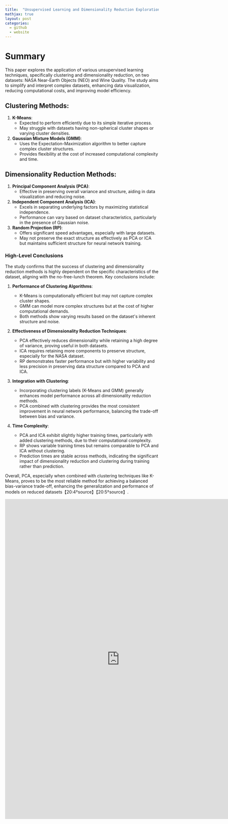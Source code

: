 ```yaml
---
title:  "Unsupervised Learning and Dimensionality Reduction Exploration"
mathjax: true
layout: post
categories: 
  = github
  - website
---
```


# Summary
This paper explores the application of various unsupervised learning techniques, specifically clustering and dimensionality reduction, on two datasets: NASA Near-Earth Objects (NEO) and Wine Quality. The study aims to simplify and interpret complex datasets, enhancing data visualization, reducing computational costs, and improving model efficiency.

## Clustering Methods:
1. **K-Means**:
   - Expected to perform efficiently due to its simple iterative process.
   - May struggle with datasets having non-spherical cluster shapes or varying cluster densities.
2. **Gaussian Mixture Models (GMM)**:
   - Uses the Expectation-Maximization algorithm to better capture complex cluster structures.
   - Provides flexibility at the cost of increased computational complexity and time.

## Dimensionality Reduction Methods:
1. **Principal Component Analysis (PCA)**:
   - Effective in preserving overall variance and structure, aiding in data visualization and reducing noise.
2. **Independent Component Analysis (ICA)**:
   - Excels in separating underlying factors by maximizing statistical independence.
   - Performance can vary based on dataset characteristics, particularly in the presence of Gaussian noise.
3. **Random Projection (RP)**:
   - Offers significant speed advantages, especially with large datasets.
   - May not preserve the exact structure as effectively as PCA or ICA but maintains sufficient structure for neural network training.

### High-Level Conclusions

The study confirms that the success of clustering and dimensionality reduction methods is highly dependent on the specific characteristics of the dataset, aligning with the no-free-lunch theorem. Key conclusions include:

1. **Performance of Clustering Algorithms**:
   - K-Means is computationally efficient but may not capture complex cluster shapes.
   - GMM can model more complex structures but at the cost of higher computational demands.
   - Both methods show varying results based on the dataset's inherent structure and noise.

2. **Effectiveness of Dimensionality Reduction Techniques**:
   - PCA effectively reduces dimensionality while retaining a high degree of variance, proving useful in both datasets.
   - ICA requires retaining more components to preserve structure, especially for the NASA dataset.
   - RP demonstrates faster performance but with higher variability and less precision in preserving data structure compared to PCA and ICA.

3. **Integration with Clustering**:
   - Incorporating clustering labels (K-Means and GMM) generally enhances model performance across all dimensionality reduction methods.
   - PCA combined with clustering provides the most consistent improvement in neural network performance, balancing the trade-off between bias and variance.

4. **Time Complexity**:
   - PCA and ICA exhibit slightly higher training times, particularly with added clustering methods, due to their computational complexity.
   - RP shows variable training times but remains comparable to PCA and ICA without clustering.
   - Prediction times are stable across methods, indicating the significant impact of dimensionality reduction and clustering during training rather than prediction.

Overall, PCA, especially when combined with clustering techniques like K-Means, proves to be the most reliable method for achieving a balanced bias-variance trade-off, enhancing the generalization and performance of models on reduced datasets【20:4†source】【20:5†source】.

<embed src="https://kodendaal.github.io/assets/unsupervised_learning.pdf" type="application/pdf" width="750" height="1050" />
